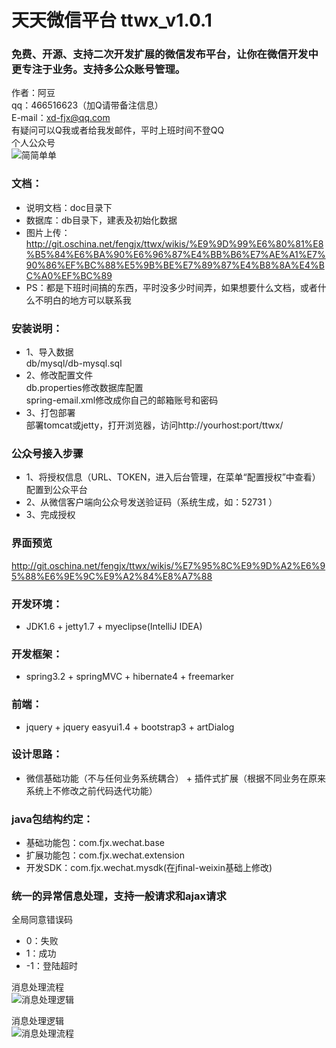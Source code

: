 # 天天微信平台 ttwx_v1.0.1<br />
### 免费、开源、支持二次开发扩展的微信发布平台，让你在微信开发中更专注于业务。支持多公众账号管理。<br />

作者：阿豆<br />
qq：466516623（加Q请带备注信息）<br />
E-mail：xd-fjx@qq.com<br />
有疑问可以Q我或者给我发邮件，平时上班时间不登QQ<br />
个人公众号<br>
![简简单单](http://120.24.159.81/owncloud/index.php/s/rP7U6H8OLBXuw0I)

### 文档：<br />
* 说明文档：doc目录下<br />
* 数据库：db目录下，建表及初始化数据<br />
* 图片上传：http://git.oschina.net/fengjx/ttwx/wikis/%E9%9D%99%E6%80%81%E8%B5%84%E6%BA%90%E6%96%87%E4%BB%B6%E7%AE%A1%E7%90%86%EF%BC%88%E5%9B%BE%E7%89%87%E4%B8%8A%E4%BC%A0%EF%BC%89
* PS：都是下班时间搞的东西，平时没多少时间弄，如果想要什么文档，或者什么不明白的地方可以联系我<br>

### 安装说明：<br />
* 1、导入数据<br />
db/mysql/db-mysql.sql<br />
* 2、修改配置文件<br />
db.properties修改数据库配置<br />
spring-email.xml修改成你自己的邮箱账号和密码<br />
* 3、打包部署<br />
部署tomcat或jetty，打开浏览器，访问http://yourhost:port/ttwx/<br />

### 公众号接入步骤
* 1、将授权信息（URL、TOKEN，进入后台管理，在菜单“配置授权”中查看）配置到公众平台 
* 2、从微信客户端向公众号发送验证码（系统生成，如：52731 ）
* 3、完成授权

### 界面预览<br>
http://git.oschina.net/fengjx/ttwx/wikis/%E7%95%8C%E9%9D%A2%E6%95%88%E6%9E%9C%E9%A2%84%E8%A7%88<br />


### 开发环境：<br />
* JDK1.6 + jetty1.7 + myeclipse(IntelliJ IDEA)<br />

### 开发框架：<br />
* spring3.2 + springMVC + hibernate4 + freemarker<br />

### 前端：<br />
* jquery + jquery easyui1.4 + bootstrap3 + artDialog<br />

### 设计思路：<br />
* 微信基础功能（不与任何业务系统耦合） + 插件式扩展（根据不同业务在原来系统上不修改之前代码迭代功能）<br />

### java包结构约定：<br />
* 基础功能包：com.fjx.wechat.base<br />
* 扩展功能包：com.fjx.wechat.extension<br />
* 开发SDK：com.fjx.wechat.mysdk(在jfinal-weixin基础上修改)<br />


### 统一的异常信息处理，支持一般请求和ajax请求<br />
全局同意错误码<br />
* 0：失败<br />
* 1：成功<br />
* -1：登陆超时<br />

消息处理流程<br />
![消息处理逻辑](http://120.24.159.81/owncloud/index.php/s/LLyIS8EsK4NKVCD)

消息处理逻辑<br />
![消息处理流程](http://120.24.159.81/owncloud/index.php/s/JhBqzMIKkQbe5tU)